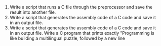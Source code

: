 1. Write a script that runs a C file through the preprocessor and save the result into another file.
2. Write a script that generates the assembly code of a C code and save it in an output file.
3. Write a script that generates the assembly code of a C code and save it in an output file.
Write a C program that prints exactly "Programming is like building a multilingual puzzle, followed by a new line
